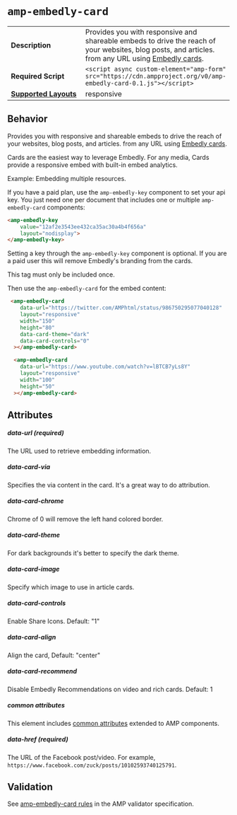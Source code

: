 <!--
Copyright 2018 The AMP HTML Authors. All Rights Reserved.

Licensed under the Apache License, Version 2.0 (the "License");
you may not use this file except in compliance with the License.
You may obtain a copy of the License at

      http://www.apache.org/licenses/LICENSE-2.0

Unless required by applicable law or agreed to in writing, software
distributed under the License is distributed on an "AS-IS" BASIS,
WITHOUT WARRANTIES OR CONDITIONS OF ANY KIND, either express or implied.
See the License for the specific language governing permissions and
limitations under the License.
-->

# <a name="`amp-embedly-card`"></a> `amp-embedly-card`

<table>
  <tr>
    <td width="40%"><strong>Description</strong></td>
    <td>Provides you with responsive and shareable embeds to drive the reach of your websites, blog posts, and articles. from any URL using <a href="http://docs.embed.ly/docs/cards">Embedly cards</a>.</td>
  </tr>
  <tr>
    <td width="40%"><strong>Required Script</strong></td>
    <td><code>&lt;script async custom-element="amp-form" src="https://cdn.ampproject.org/v0/amp-embedly-card-0.1.js">&lt;/script></code></td>
  </tr>
  <tr>
    <td class="col-fourty"><strong><a href="https://www.ampproject.org/docs/guides/responsive/control_layout.html">Supported Layouts</a></strong></td>
    <td>responsive</td>
  </tr>
</table>

## Behavior

Provides you with responsive and shareable embeds to drive the reach of your websites, 
blog posts, and articles. from any URL using <a href="http://docs.embed.ly/docs/cards">Embedly cards</a>.

Cards are the easiest way to leverage Embedly. For any media, Cards provide a responsive
embed with built-in embed analytics.

Example: Embedding multiple resources.

If you have a paid plan, use the `amp-embedly-key` component to set your api key. 
You just need one per document that includes one or multiple `amp-embedly-card` components:

```html
<amp-embedly-key
    value="12af2e3543ee432ca35ac30a4b4f656a"
    layout="nodisplay">
</amp-embedly-key>
```

Setting a key through the `amp-embedly-key` component is optional. If you are a paid user 
this will remove Embedly's branding from the cards.

This tag must only be included once.

Then use the `amp-embedly-card` for the embed content:

```html
 <amp-embedly-card
    data-url="https://twitter.com/AMPhtml/status/986750295077040128"
    layout="responsive"
    width="150"
    height="80"
    data-card-theme="dark"
    data-card-controls="0"
  ></amp-embedly-card>

  <amp-embedly-card
    data-url="https://www.youtube.com/watch?v=lBTCB7yLs8Y"
    layout="responsive"
    width="100"
    height="50"
  ></amp-embedly-card>
```

## Attributes

##### data-url (required)
  
The URL used to retrieve embedding information. 

##### data-card-via

Specifies the via content in the card. It's a great way to do attribution.

##### data-card-chrome

Chrome of 0 will remove the left hand colored border.

##### data-card-theme

For dark backgrounds it's better to specify the dark theme.

##### data-card-image

Specify which image to use in article cards.

##### data-card-controls
	
Enable Share Icons. Default: "1"

##### data-card-align

Align the card, Default: "center"

##### data-card-recommend

Disable Embedly Recommendations on video and rich cards. Default: 1
  
##### common attributes

This element includes [common attributes](https://www.ampproject.org/docs/reference/common_attributes) extended to AMP components.

##### data-href (required)

The URL of the Facebook post/video. For example, `https://www.facebook.com/zuck/posts/10102593740125791`.

## Validation
See [amp-embedly-card rules](https://github.com/ampproject/amphtml/blob/master/extensions/amp-embedly-card/validator-amp-embedly-card.protoascii) in the AMP validator specification.
